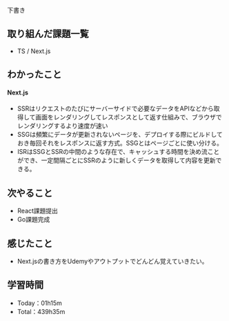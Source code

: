 下書き
## 取り組んだ課題一覧
- TS / Next.js

## わかったこと
#### Next.js
- SSRはリクエストのたびにサーバーサイドで必要なデータをAPIなどから取得して画面をレンダリングしてレスポンスとして返す仕組みで、ブラウザでレンダリングするより速度が速い
- SSGは頻繁にデータが更新されないページを、デプロイする際にビルドしておき毎回それをレスポンスに返す方式。SSGとはページごとに使い分ける。
- ISRはSSGとSSRの中間のような存在で、キャッシュする時間を決め流ことができ、一定間隔ごとにSSRのように新しくデータを取得して内容を更新できる。

## 次やること
- React課題提出
- Go課題完成

## 感じたこと
- Next.jsの書き方をUdemyやアウトプットでどんどん覚えていきたい。

## 学習時間
- Today：01h15m
- Total：439h35m
 
